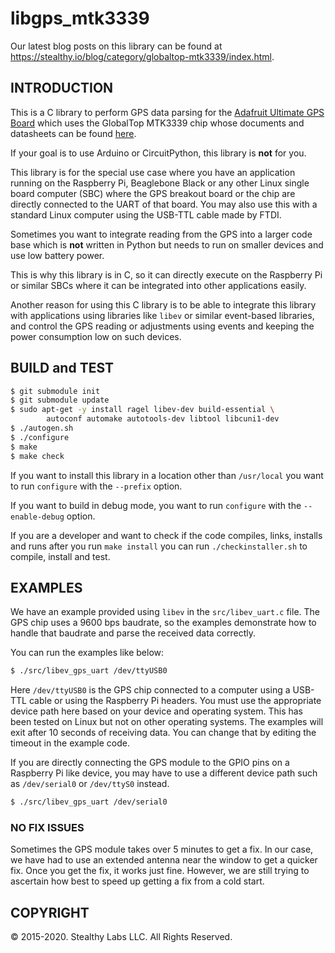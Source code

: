 # libgps\_mtk3339

Our latest blog posts on this library can be found at
<https://stealthy.io/blog/category/globaltop-mtk3339/index.html>.

## INTRODUCTION

This is a C library to perform GPS data parsing for the [Adafruit Ultimate GPS
Board](https://www.adafruit.com/product/746) which uses the GlobalTop MTK3339
chip whose documents and datasheets can be found [here](https://learn.adafruit.com/adafruit-ultimate-gps/downloads).

If your goal is to use Arduino or CircuitPython, this library is **not** for
you.

This library is for the special use case where you have an application running
on the Raspberry Pi, Beaglebone Black or any other Linux single board computer
(SBC) where the GPS breakout board or the chip are directly connected to the
UART of that board. You may also use this with a standard Linux computer using
the USB-TTL cable made by FTDI.

Sometimes you want to integrate reading from the GPS into a larger code base which is
**not** written in Python but needs to run on smaller devices and use low
battery power.

This is why this library is in C, so it can directly execute on the Raspberry Pi
or similar SBCs where it can be integrated into other applications easily.

Another reason for using this C library is to be able to integrate this library
with applications using libraries like `libev` or similar event-based libraries,  and control
the GPS reading or adjustments using events and keeping the power consumption low on such devices.


## BUILD and TEST

```bash
$ git submodule init
$ git submodule update
$ sudo apt-get -y install ragel libev-dev build-essential \
        autoconf automake autotools-dev libtool libcuni1-dev
$ ./autogen.sh
$ ./configure
$ make
$ make check
```

If you want to install this library in a location other than `/usr/local` you
want to run `configure` with the `--prefix` option.

If you want to build in debug mode, you want to run `configure` with the
`--enable-debug` option.

If you are a developer and want to check if the code compiles, links, installs and runs
after you run `make install` you can run `./checkinstaller.sh` to compile,
install and test.

## EXAMPLES

We have an example provided using `libev` in the `src/libev_uart.c` file. The GPS chip
uses a 9600 bps baudrate, so the examples demonstrate how to handle that
baudrate and parse the received data correctly.

You can run the examples like below:

```bash
$ ./src/libev_gps_uart /dev/ttyUSB0
```
Here `/dev/ttyUSB0` is the GPS chip connected to a computer using a USB-TTL
cable or using the Raspberry Pi headers. You must use the appropriate device
path here based on your device and operating system. This has been tested on
Linux but not on other operating systems. The examples will exit after 10
seconds of receiving data. You can change that by editing the timeout in the
example code.

If you are directly connecting the GPS module to the GPIO pins on a Raspberry Pi
like device, you may have to use a different device path such as `/dev/serial0`
or `/dev/ttyS0` instead.

```bash
$ ./src/libev_gps_uart /dev/serial0
```

### NO FIX ISSUES

Sometimes the GPS module takes over 5 minutes to get a fix. In our case, we have
had to use an extended antenna near the window to get a quicker fix. Once you
get the fix, it works just fine. However, we are still trying to ascertain how
best to speed up getting a fix from a cold start.
 

## COPYRIGHT

&copy; 2015-2020. Stealthy Labs LLC. All Rights Reserved.
